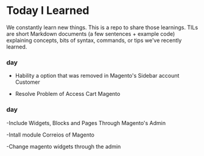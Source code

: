 # Today I Learned

We constantly learn new things. This is a repo to share those learnings.
TILs are short Markdown documents (a few sentences + example code) explaining
concepts, bits of syntax, commands, or tips we've recently learned.

### day

- Hability a option that was removed in Magento's Sidebar account Customer

- Resolve Problem of Access Cart Magento

### day

-Include Widgets, Blocks and Pages Through Magento's Admin

-Intall module Correios of Magento

-Change magento widgets through the admin
